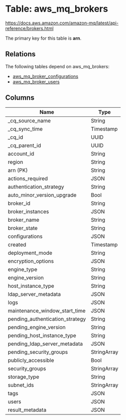 # Table: aws_mq_brokers

https://docs.aws.amazon.com/amazon-mq/latest/api-reference/brokers.html

The primary key for this table is **arn**.

## Relations
The following tables depend on aws_mq_brokers:
  - [aws_mq_broker_configurations](aws_mq_broker_configurations.md)
  - [aws_mq_broker_users](aws_mq_broker_users.md)

## Columns
| Name          | Type          |
| ------------- | ------------- |
|_cq_source_name|String|
|_cq_sync_time|Timestamp|
|_cq_id|UUID|
|_cq_parent_id|UUID|
|account_id|String|
|region|String|
|arn (PK)|String|
|actions_required|JSON|
|authentication_strategy|String|
|auto_minor_version_upgrade|Bool|
|broker_id|String|
|broker_instances|JSON|
|broker_name|String|
|broker_state|String|
|configurations|JSON|
|created|Timestamp|
|deployment_mode|String|
|encryption_options|JSON|
|engine_type|String|
|engine_version|String|
|host_instance_type|String|
|ldap_server_metadata|JSON|
|logs|JSON|
|maintenance_window_start_time|JSON|
|pending_authentication_strategy|String|
|pending_engine_version|String|
|pending_host_instance_type|String|
|pending_ldap_server_metadata|JSON|
|pending_security_groups|StringArray|
|publicly_accessible|Bool|
|security_groups|StringArray|
|storage_type|String|
|subnet_ids|StringArray|
|tags|JSON|
|users|JSON|
|result_metadata|JSON|
